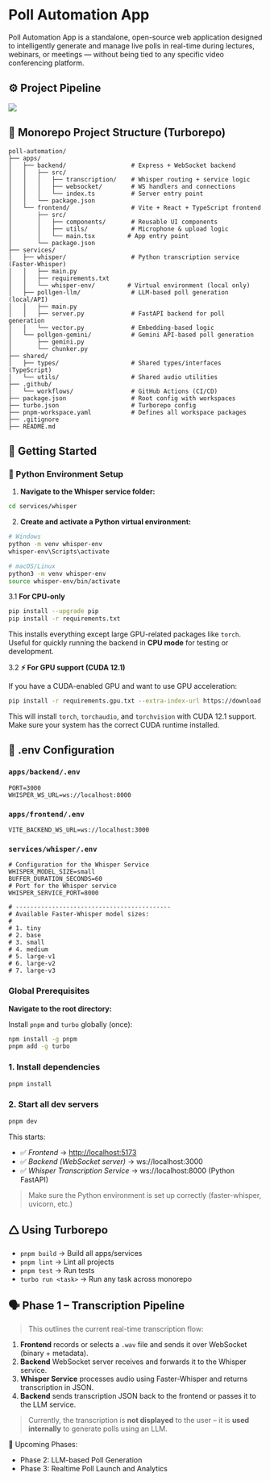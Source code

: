 # Poll Automation App

Poll Automation App is a standalone, open-source web application designed to intelligently generate and manage live polls in real-time during lectures, webinars, or meetings — without being tied to any specific video conferencing platform.

## ⚙️ Project Pipeline

[![](https://mermaid.ink/img/pako:eNqVlVtu2zgUhrdCsCjQYqRAki3L1gAFrNtMB3HrRgEC1O4DIzERJzIpkFQTT5otdAt96QK7hJKipMTTFoX9YOicQ37nwh_kPSxYiWEIr2p2W1SIS3B6tqVA_Z4_B8u2JAzkrOUFNs4VKTbfvnz-Cv5mQvbx17Rp5YcwDHekALb96tMWnuGC8ZLQa_CRILDCJUHGhfkWfgLLTcYZlZiWwNZIzpqKUZxLjtEOc8266hds6VjNukICAzcE-fk5eJE3GBeVLZl9ju_kS7Nq2efPpe7kDxARivje1KkTR5sIFTcm7xvV-Mm_AlzkIMf8o0l7acKGFvW0jPFbxEuwjlcgrlp6IzQr3lxURDSYd9tJgRUzQ0Iu16-7BtQnaoghxT3pnCMqCk4aSRgF_-Rv33RVHaZLd0SCMyzaWnbju8CXOVNlyW50PwzEC8Hp6Qq8a7HoqH9hijnSn4fYXLf9WMCYPdmsWV2rXR3G_gHEusHU9c7gkh7XR3E5bhA_6SWv2O3hgnTTSSdBorpkeqq26hUVnYAqFTH707HoGhdPk_wkx7oVFZAM6DZ0ONvksi0x_UUSYYKGkY2CMTvU2BtVKB56GWedy32t9GzsokZCJPgKaMVfkboOn2VZGqWpJSRnNzh8FgVu7MZWwWrGR8sE7VtSyir0mjuL34WuY_G9-v_zf-RB_z0-dbIgW454x5k5s-mA761j8L3Ox-KzSeqM9DSbxY4z0HvrqOKN9ofa55mfLka6lwbJxBvovXUMXUlxqDtOp2k8kmPPnfvRQO6tY8haf0PRbuZnj-fpeEEQJePAjXUMulfd48CTNBjp2WI59_yB3lu_oT_h6ytUS_FpTnUVDhI6cEfD0R944-HIDryJHvWBJ-1GdODKhtaUF1pQXd87REr1otzrVVsoK7zDWxiqzxLxmy3c0ge1DrWS5XtawFDyFluQs_a6gurWrIWy2qZUV0tC0DVHu9HbIPqesd2wRZkwvId3MLTduXsyCRx_Og0Wk4XvTAML7mGoFHASTJzZzPecmefNfP_Bgv91COdk4c_n3mLhOGq96_sTC6pnSt12K_Mgdu-iBa-5bqavUY0N85i1VCq2Fzx8B4HXS30?type=png)](https://mermaid.live/edit#pako:eNqVlVtu2zgUhrdCsCjQYqRAki3L1gAFrNtMB3HrRgEC1O4DIzERJzIpkFQTT5otdAt96QK7hJKipMTTFoX9YOicQ37nwh_kPSxYiWEIr2p2W1SIS3B6tqVA_Z4_B8u2JAzkrOUFNs4VKTbfvnz-Cv5mQvbx17Rp5YcwDHekALb96tMWnuGC8ZLQa_CRILDCJUHGhfkWfgLLTcYZlZiWwNZIzpqKUZxLjtEOc8266hds6VjNukICAzcE-fk5eJE3GBeVLZl9ju_kS7Nq2efPpe7kDxARivje1KkTR5sIFTcm7xvV-Mm_AlzkIMf8o0l7acKGFvW0jPFbxEuwjlcgrlp6IzQr3lxURDSYd9tJgRUzQ0Iu16-7BtQnaoghxT3pnCMqCk4aSRgF_-Rv33RVHaZLd0SCMyzaWnbju8CXOVNlyW50PwzEC8Hp6Qq8a7HoqH9hijnSn4fYXLf9WMCYPdmsWV2rXR3G_gHEusHU9c7gkh7XR3E5bhA_6SWv2O3hgnTTSSdBorpkeqq26hUVnYAqFTH707HoGhdPk_wkx7oVFZAM6DZ0ONvksi0x_UUSYYKGkY2CMTvU2BtVKB56GWedy32t9GzsokZCJPgKaMVfkboOn2VZGqWpJSRnNzh8FgVu7MZWwWrGR8sE7VtSyir0mjuL34WuY_G9-v_zf-RB_z0-dbIgW454x5k5s-mA761j8L3Ox-KzSeqM9DSbxY4z0HvrqOKN9ofa55mfLka6lwbJxBvovXUMXUlxqDtOp2k8kmPPnfvRQO6tY8haf0PRbuZnj-fpeEEQJePAjXUMulfd48CTNBjp2WI59_yB3lu_oT_h6ytUS_FpTnUVDhI6cEfD0R944-HIDryJHvWBJ-1GdODKhtaUF1pQXd87REr1otzrVVsoK7zDWxiqzxLxmy3c0ge1DrWS5XtawFDyFluQs_a6gurWrIWy2qZUV0tC0DVHu9HbIPqesd2wRZkwvId3MLTduXsyCRx_Og0Wk4XvTAML7mGoFHASTJzZzPecmefNfP_Bgv91COdk4c_n3mLhOGq96_sTC6pnSt12K_Mgdu-iBa-5bqavUY0N85i1VCq2Fzx8B4HXS30)

## 📁 Monorepo Project Structure (Turborepo)

```
poll-automation/
├── apps/
│   ├── backend/                  # Express + WebSocket backend
│   │   ├── src/
│   │   │   ├── transcription/    # Whisper routing + service logic
│   │   │   ├── websocket/        # WS handlers and connections
│   │   │   └── index.ts          # Server entry point
│   │   └── package.json
│   └── frontend/                 # Vite + React + TypeScript frontend
│       ├── src/
│       │   ├── components/       # Reusable UI components
│       │   ├── utils/            # Microphone & upload logic
│       │   └── main.tsx         # App entry point
│       └── package.json
├── services/
│   ├── whisper/                  # Python transcription service (Faster-Whisper)
│   │   ├── main.py
│   │   ├── requirements.txt
│   │   └── whisper-env/         # Virtual environment (local only)
│   ├── pollgen-llm/              # LLM-based poll generation (local/API)
│   │   ├── main.py
│   │   ├── server.py             # FastAPI backend for poll generation
│   │   └── vector.py             # Embedding-based logic
│   └── pollgen-gemini/           # Gemini API-based poll generation
│       ├── gemini.py
│       └── chunker.py
├── shared/
│   ├── types/                    # Shared types/interfaces (TypeScript)
│   └── utils/                    # Shared audio utilities
├── .github/
│   └── workflows/                # GitHub Actions (CI/CD)
├── package.json                  # Root config with workspaces
├── turbo.json                    # Turborepo config
├── pnpm-workspace.yaml           # Defines all workspace packages
├── .gitignore
├── README.md
```

## 🚀 Getting Started

### 🔧 Python Environment Setup

1. **Navigate to the Whisper service folder:**

```bash
cd services/whisper
```

2. **Create and activate a Python virtual environment:**

```bash
# Windows
python -m venv whisper-env
whisper-env\Scripts\activate

# macOS/Linux
python3 -m venv whisper-env
source whisper-env/bin/activate
```

3.1 **For CPU-only**

```bash
pip install --upgrade pip
pip install -r requirements.txt
````

This installs everything except large GPU-related packages like `torch`.
Useful for quickly running the backend in **CPU mode** for testing or development.


3.2 **⚡ For GPU support (CUDA 12.1)**

If you have a CUDA-enabled GPU and want to use GPU acceleration:

```bash
pip install -r requirements.gpu.txt --extra-index-url https://download.pytorch.org/whl/cu121
```

This will install `torch`, `torchaudio`, and `torchvision` with CUDA 12.1 support.
Make sure your system has the correct CUDA runtime installed.

## 🔧 .env Configuration

### `apps/backend/.env`

```
PORT=3000
WHISPER_WS_URL=ws://localhost:8000
```

### `apps/frontend/.env`

```
VITE_BACKEND_WS_URL=ws://localhost:3000
```

### `services/whisper/.env`

```
# Configuration for the Whisper Service
WHISPER_MODEL_SIZE=small
BUFFER_DURATION_SECONDS=60
# Port for the Whisper service
WHISPER_SERVICE_PORT=8000

# -------------------------------------------
# Available Faster-Whisper model sizes:
# 
# 1. tiny
# 2. base
# 3. small
# 4. medium
# 5. large-v1
# 6. large-v2
# 7. large-v3
```

### Global Prerequisites
**Navigate to the root directory:**

Install `pnpm` and `turbo` globally (once):

```bash
npm install -g pnpm
pnpm add -g turbo
```
### 1. Install dependencies

```bash
pnpm install
```

### 2. Start all dev servers

```bash
pnpm dev
```
This starts:

* ✅ *Frontend* → [http://localhost:5173](http://localhost:5173)
* ✅ *Backend (WebSocket server)* → ws\://localhost:3000
* ✅ *Whisper Transcription Service* → ws\://localhost:8000 (Python FastAPI)

> Make sure the Python environment is set up correctly (faster-whisper, uvicorn, etc.)

## 🛆 Using Turborepo

* `pnpm build` → Build all apps/services
* `pnpm lint` → Lint all projects
* `pnpm test` → Run tests
* `turbo run <task>` → Run any task across monorepo


## 🗣 Phase 1 – Transcription Pipeline

> This outlines the current real-time transcription flow:

1. **Frontend** records or selects a `.wav` file and sends it over WebSocket (binary + metadata).
2. **Backend** WebSocket server receives and forwards it to the Whisper service.
3. **Whisper Service** processes audio using Faster-Whisper and returns transcription in JSON.
4. **Backend** sends transcription JSON back to the frontend or passes it to the LLM service.

> Currently, the transcription is **not displayed** to the user – it is **used internally** to generate polls using an LLM.

📅 Upcoming Phases:

* Phase 2: LLM-based Poll Generation
* Phase 3: Realtime Poll Launch and Analytics

